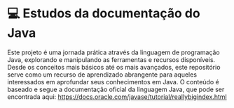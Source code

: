 # 💻 Estudos da documentação do Java

Este projeto é uma jornada prática através da linguagem de programação Java, explorando e manipulando as ferramentas e recursos disponíveis. Desde os conceitos mais básicos até os mais avançados, este repositório serve como um recurso de aprendizado abrangente para aqueles interessados em aprofundar seus conhecimentos em Java. O conteúdo é baseado e segue a documentação oficial da linguagem Java, que pode ser encontrada aqui: https://docs.oracle.com/javase/tutorial/reallybigindex.html



